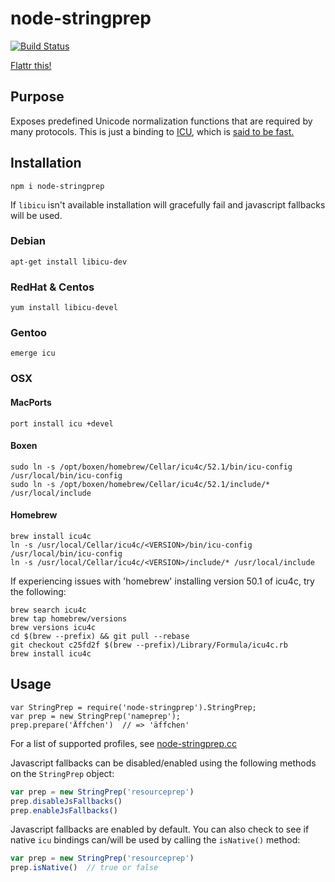 # node-stringprep #

[![Build Status](https://travis-ci.org/node-xmpp/node-stringprep.png)](https://travis-ci.org/node-xmpp/node-stringprep)

[Flattr this!](https://flattr.com/thing/44598/node-stringprep)

## Purpose ##

Exposes predefined Unicode normalization functions that are required by many protocols. This is just a binding to [ICU](http://icu-project.org/), which is [said to be fast.](http://ayena.de/node/74)

## Installation ##

    npm i node-stringprep

If `libicu` isn't available installation will gracefully fail and javascript fallbacks will be used.

### Debian ###

    apt-get install libicu-dev

### RedHat & Centos ###

    yum install libicu-devel

### Gentoo ###

    emerge icu

### OSX ###
#### MacPorts ####
    port install icu +devel

#### Boxen ####

    sudo ln -s /opt/boxen/homebrew/Cellar/icu4c/52.1/bin/icu-config /usr/local/bin/icu-config
    sudo ln -s /opt/boxen/homebrew/Cellar/icu4c/52.1/include/* /usr/local/include
    
#### Homebrew ####
    brew install icu4c
    ln -s /usr/local/Cellar/icu4c/<VERSION>/bin/icu-config /usr/local/bin/icu-config
    ln -s /usr/local/Cellar/icu4c/<VERSION>/include/* /usr/local/include

If experiencing issues with 'homebrew' installing version 50.1 of icu4c, try the following:

    brew search icu4c
    brew tap homebrew/versions
    brew versions icu4c
    cd $(brew --prefix) && git pull --rebase
    git checkout c25fd2f $(brew --prefix)/Library/Formula/icu4c.rb
    brew install icu4c

## Usage ##

    var StringPrep = require('node-stringprep').StringPrep;
    var prep = new StringPrep('nameprep');
    prep.prepare('Äffchen')  // => 'äffchen'

For a list of supported profiles, see [node-stringprep.cc](http://github.com/astro/node-stringprep/blob/master/node-stringprep.cc#L160)

Javascript fallbacks can be disabled/enabled using the following methods on the `StringPrep` object:

```javascript
var prep = new StringPrep('resourceprep')
prep.disableJsFallbacks()
prep.enableJsFallbacks()
```

Javascript fallbacks are enabled by default. You can also check to see if native `icu` bindings can/will be used by calling the `isNative()` method:

```javascript
var prep = new StringPrep('resourceprep')
prep.isNative()  // true or false
```
